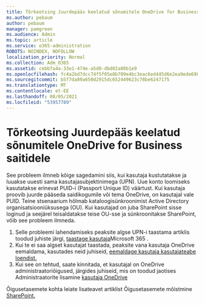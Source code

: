 ```yaml
---
title: Tõrkeotsing Juurdepääs keelatud sõnumitele OneDrive for Business saitidele
ms.author: pebaum
author: pebaum
manager: pamgreen
ms.audience: Admin
ms.topic: article
ms.service: o365-administration
ROBOTS: NOINDEX, NOFOLLOW
localization_priority: Normal
ms.collection: Adm_O365
ms.assetid: cebb7a4a-33e1-474e-a5d0-dbd02a80b1e9
ms.openlocfilehash: fc4a2bd7dcc74f5f05e8b709e4bc3eac6ed445d6e2ea9ede698abbc8667723ce
ms.sourcegitcommit: b5f7da89a650d2915dc652449623c78be6247175
ms.translationtype: MT
ms.contentlocale: et-EE
ms.lasthandoff: 08/05/2021
ms.locfileid: "53957789"
---
```

# <a name="troubleshooting-access-denied-messages-to-onedrive-for-business-sites"></a>Tõrkeotsing Juurdepääs keelatud sõnumitele OneDrive for Business saitidele

See probleem ilmneb kõige sagedamini siis, kui kasutaja kustutatakse ja luuakse uuesti sama kasutajasubjektinimega (UPN). Uue konto loomiseks kasutatakse erinevat PUID-i (Passport Unique ID) väärtust. Kui kasutaja proovib juurde pääseda saidikogumile või tema OneDrive, on kasutajal vale PUID. Teine stsenaarium hõlmab kataloogisünkroonimist Active Directory organisatsiooniüksusega (OU). Kui kasutajad on juba SharePoint sisse loginud ja seejärel teisaldatakse teise OU-sse ja sünkroonitakse SharePoint, võib see probleem ilmneda.

1. Selle probleemi lahendamiseks peaksite algse UPN-i taastama artiklis toodud juhiste järgi, [taastage kasutaja](https://docs.microsoft.com/microsoft-365/admin/add-users/restore-user)Microsoft 365 .
2. Kui te ei saa algset kasutajat taastada, peaksite vana kasutaja OneDrive eemaldama, kasutades neid juhiseid, [eemaldage kasutaja kasutajateabe loendist.]() 
3. Kui see on tehtud, saate kinnitada, et kasutajal on OneDrive administraatoriõigused, järgides juhiseid, mis on toodud jaotises Administraatorite lisamine [kasutaja OneDrive](https://docs.microsoft.com/sharepoint/manage-user-profiles)

Õigusetasemete kohta leiate lisateavet artiklist Õigusetasemete mõistmine [SharePoint.](https://docs.microsoft.com/sharepoint/understanding-permission-levels)
